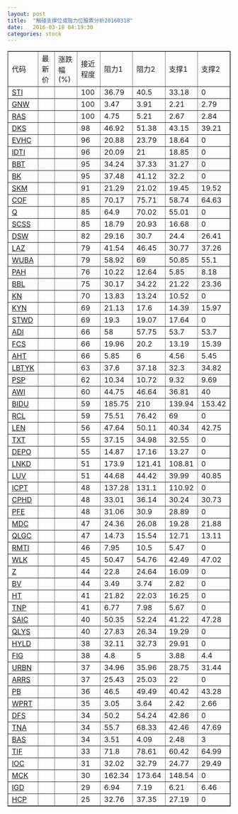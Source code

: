 ```yaml
---
layout: post
title:  "触碰支撑位或阻力位股票分析20160318"
date:   2016-03-18 04:19:30
categories: stock
---
```

<script type="text/javascript">
var stockList = []
stockList.push('gb_sti');
stockList.push('gb_gnw');
stockList.push('gb_ras');
stockList.push('gb_dks');
stockList.push('gb_evhc');
stockList.push('gb_idti');
stockList.push('gb_bbt');
stockList.push('gb_bk');
stockList.push('gb_skm');
stockList.push('gb_cof');
stockList.push('gb_q');
stockList.push('gb_scss');
stockList.push('gb_dsw');
stockList.push('gb_laz');
stockList.push('gb_wuba');
stockList.push('gb_pah');
stockList.push('gb_bbl');
stockList.push('gb_kn');
stockList.push('gb_kyn');
stockList.push('gb_stwd');
stockList.push('gb_adi');
stockList.push('gb_fcs');
stockList.push('gb_aht');
stockList.push('gb_lbtyk');
stockList.push('gb_psp');
stockList.push('gb_awi');
stockList.push('gb_bidu');
stockList.push('gb_rcl');
stockList.push('gb_len');
stockList.push('gb_txt');
stockList.push('gb_depo');
stockList.push('gb_lnkd');
stockList.push('gb_luv');
stockList.push('gb_icpt');
stockList.push('gb_cphd');
stockList.push('gb_pfe');
stockList.push('gb_mdc');
stockList.push('gb_qlgc');
stockList.push('gb_rmti');
stockList.push('gb_wlk');
stockList.push('gb_z');
stockList.push('gb_bv');
stockList.push('gb_ht');
stockList.push('gb_tnp');
stockList.push('gb_saic');
stockList.push('gb_qlys');
stockList.push('gb_hyld');
stockList.push('gb_fig');
stockList.push('gb_urbn');
stockList.push('gb_arrs');
stockList.push('gb_pb');
stockList.push('gb_wprt');
stockList.push('gb_dfs');
stockList.push('gb_tna');
stockList.push('gb_bas');
stockList.push('gb_tif');
stockList.push('gb_ioc');
stockList.push('gb_mck');
stockList.push('gb_igd');
stockList.push('gb_hcp');
</script>
<table border="1">
 <tr>
 <td>代码</td>
 <td>最新价</td>
 <td>涨跌幅(%)</td>
 <td>接近程度</td>
 <td>阻力1</td>
 <td>阻力2</td>
 <td>支撑1</td>
 <td>支撑2</td>
</tr>
  <tr id="sti" class="red">
  <td><a href="http://stock.finance.sina.com.cn/usstock/quotes/STI.html" target="_blank">STI</a></td><td></td><td></td><td>100</td><td>36.79</td><td>40.5</td><td>33.18</td><td>0</td></tr>
  <tr id="gnw" class="green">
  <td><a href="http://stock.finance.sina.com.cn/usstock/quotes/GNW.html" target="_blank">GNW</a></td><td></td><td></td><td>100</td><td>3.47</td><td>3.91</td><td>2.21</td><td>2.79</td></tr>
  <tr id="ras" class="green">
  <td><a href="http://stock.finance.sina.com.cn/usstock/quotes/RAS.html" target="_blank">RAS</a></td><td></td><td></td><td>100</td><td>4.75</td><td>5.21</td><td>2.67</td><td>2.84</td></tr>
  <tr id="dks" class="red">
  <td><a href="http://stock.finance.sina.com.cn/usstock/quotes/DKS.html" target="_blank">DKS</a></td><td></td><td></td><td>98</td><td>46.92</td><td>51.38</td><td>43.15</td><td>39.21</td></tr>
  <tr id="evhc" class="red">
  <td><a href="http://stock.finance.sina.com.cn/usstock/quotes/EVHC.html" target="_blank">EVHC</a></td><td></td><td></td><td>96</td><td>20.88</td><td>23.79</td><td>18.64</td><td>0</td></tr>
  <tr id="idti" class="red">
  <td><a href="http://stock.finance.sina.com.cn/usstock/quotes/IDTI.html" target="_blank">IDTI</a></td><td></td><td></td><td>96</td><td>20.09</td><td>21</td><td>18.85</td><td>0</td></tr>
  <tr id="bbt" class="red">
  <td><a href="http://stock.finance.sina.com.cn/usstock/quotes/BBT.html" target="_blank">BBT</a></td><td></td><td></td><td>95</td><td>34.24</td><td>37.33</td><td>31.27</td><td>0</td></tr>
  <tr id="bk" class="red">
  <td><a href="http://stock.finance.sina.com.cn/usstock/quotes/BK.html" target="_blank">BK</a></td><td></td><td></td><td>95</td><td>37.48</td><td>41.12</td><td>32.2</td><td>0</td></tr>
  <tr id="skm" class="red">
  <td><a href="http://stock.finance.sina.com.cn/usstock/quotes/SKM.html" target="_blank">SKM</a></td><td></td><td></td><td>91</td><td>21.29</td><td>21.02</td><td>19.45</td><td>19.52</td></tr>
  <tr id="cof" class="red">
  <td><a href="http://stock.finance.sina.com.cn/usstock/quotes/COF.html" target="_blank">COF</a></td><td></td><td></td><td>85</td><td>70.17</td><td>75.71</td><td>58.74</td><td>64.63</td></tr>
  <tr id="q" class="red">
  <td><a href="http://stock.finance.sina.com.cn/usstock/quotes/Q.html" target="_blank">Q</a></td><td></td><td></td><td>85</td><td>64.9</td><td>70.02</td><td>55.01</td><td>0</td></tr>
  <tr id="scss" class="red">
  <td><a href="http://stock.finance.sina.com.cn/usstock/quotes/SCSS.html" target="_blank">SCSS</a></td><td></td><td></td><td>85</td><td>18.79</td><td>20.93</td><td>16.68</td><td>0</td></tr>
  <tr id="dsw" class="green">
  <td><a href="http://stock.finance.sina.com.cn/usstock/quotes/DSW.html" target="_blank">DSW</a></td><td></td><td></td><td>82</td><td>29.16</td><td>30.7</td><td>24.4</td><td>26.41</td></tr>
  <tr id="laz" class="green">
  <td><a href="http://stock.finance.sina.com.cn/usstock/quotes/LAZ.html" target="_blank">LAZ</a></td><td></td><td></td><td>79</td><td>41.54</td><td>46.45</td><td>30.77</td><td>37.26</td></tr>
  <tr id="wuba" class="green">
  <td><a href="http://stock.finance.sina.com.cn/usstock/quotes/WUBA.html" target="_blank">WUBA</a></td><td></td><td></td><td>79</td><td>58.92</td><td>69</td><td>50.85</td><td>55.1</td></tr>
  <tr id="pah" class="green">
  <td><a href="http://stock.finance.sina.com.cn/usstock/quotes/PAH.html" target="_blank">PAH</a></td><td></td><td></td><td>76</td><td>10.22</td><td>12.64</td><td>5.85</td><td>8.18</td></tr>
  <tr id="bbl" class="green">
  <td><a href="http://stock.finance.sina.com.cn/usstock/quotes/BBL.html" target="_blank">BBL</a></td><td></td><td></td><td>75</td><td>30.17</td><td>34.22</td><td>21.22</td><td>23.36</td></tr>
  <tr id="kn" class="red">
  <td><a href="http://stock.finance.sina.com.cn/usstock/quotes/KN.html" target="_blank">KN</a></td><td></td><td></td><td>70</td><td>13.83</td><td>13.24</td><td>10.52</td><td>0</td></tr>
  <tr id="kyn" class="green">
  <td><a href="http://stock.finance.sina.com.cn/usstock/quotes/KYN.html" target="_blank">KYN</a></td><td></td><td></td><td>69</td><td>21.13</td><td>17.6</td><td>14.39</td><td>15.97</td></tr>
  <tr id="stwd" class="red">
  <td><a href="http://stock.finance.sina.com.cn/usstock/quotes/STWD.html" target="_blank">STWD</a></td><td></td><td></td><td>69</td><td>19.3</td><td>19.07</td><td>17.64</td><td>0</td></tr>
  <tr id="adi" class="green">
  <td><a href="http://stock.finance.sina.com.cn/usstock/quotes/ADI.html" target="_blank">ADI</a></td><td></td><td></td><td>66</td><td>58</td><td>57.75</td><td>53.7</td><td>53.7</td></tr>
  <tr id="fcs" class="green">
  <td><a href="http://stock.finance.sina.com.cn/usstock/quotes/FCS.html" target="_blank">FCS</a></td><td></td><td></td><td>66</td><td>19.96</td><td>20.2</td><td>13.19</td><td>15.39</td></tr>
  <tr id="aht" class="red">
  <td><a href="http://stock.finance.sina.com.cn/usstock/quotes/AHT.html" target="_blank">AHT</a></td><td></td><td></td><td>66</td><td>5.85</td><td>6</td><td>4.56</td><td>5.45</td></tr>
  <tr id="lbtyk" class="red">
  <td><a href="http://stock.finance.sina.com.cn/usstock/quotes/LBTYK.html" target="_blank">LBTYK</a></td><td></td><td></td><td>63</td><td>37.6</td><td>37.18</td><td>32.3</td><td>34.82</td></tr>
  <tr id="psp" class="red">
  <td><a href="http://stock.finance.sina.com.cn/usstock/quotes/PSP.html" target="_blank">PSP</a></td><td></td><td></td><td>62</td><td>10.34</td><td>10.72</td><td>9.32</td><td>9.69</td></tr>
  <tr id="awi" class="red">
  <td><a href="http://stock.finance.sina.com.cn/usstock/quotes/AWI.html" target="_blank">AWI</a></td><td></td><td></td><td>60</td><td>44.75</td><td>46.64</td><td>36.81</td><td>40</td></tr>
  <tr id="bidu" class="red">
  <td><a href="http://stock.finance.sina.com.cn/usstock/quotes/BIDU.html" target="_blank">BIDU</a></td><td></td><td></td><td>59</td><td>185.75</td><td>210</td><td>139.94</td><td>153.42</td></tr>
  <tr id="rcl" class="red">
  <td><a href="http://stock.finance.sina.com.cn/usstock/quotes/RCL.html" target="_blank">RCL</a></td><td></td><td></td><td>59</td><td>75.51</td><td>76.42</td><td>69</td><td>0</td></tr>
  <tr id="len" class="red">
  <td><a href="http://stock.finance.sina.com.cn/usstock/quotes/LEN.html" target="_blank">LEN</a></td><td></td><td></td><td>56</td><td>47.64</td><td>50.11</td><td>40.34</td><td>42.75</td></tr>
  <tr id="txt" class="red">
  <td><a href="http://stock.finance.sina.com.cn/usstock/quotes/TXT.html" target="_blank">TXT</a></td><td></td><td></td><td>55</td><td>37.15</td><td>34.98</td><td>32.55</td><td>0</td></tr>
  <tr id="depo" class="green">
  <td><a href="http://stock.finance.sina.com.cn/usstock/quotes/DEPO.html" target="_blank">DEPO</a></td><td></td><td></td><td>55</td><td>14.87</td><td>17.16</td><td>13.27</td><td>0</td></tr>
  <tr id="lnkd" class="green">
  <td><a href="http://stock.finance.sina.com.cn/usstock/quotes/LNKD.html" target="_blank">LNKD</a></td><td></td><td></td><td>51</td><td>173.9</td><td>121.41</td><td>108.81</td><td>0</td></tr>
  <tr id="luv" class="red">
  <td><a href="http://stock.finance.sina.com.cn/usstock/quotes/LUV.html" target="_blank">LUV</a></td><td></td><td></td><td>51</td><td>44.68</td><td>44.42</td><td>39.99</td><td>40.85</td></tr>
  <tr id="icpt" class="green">
  <td><a href="http://stock.finance.sina.com.cn/usstock/quotes/ICPT.html" target="_blank">ICPT</a></td><td></td><td></td><td>48</td><td>137.28</td><td>131.1</td><td>110.92</td><td>0</td></tr>
  <tr id="cphd" class="green">
  <td><a href="http://stock.finance.sina.com.cn/usstock/quotes/CPHD.html" target="_blank">CPHD</a></td><td></td><td></td><td>48</td><td>33.01</td><td>36.14</td><td>30.24</td><td>30.73</td></tr>
  <tr id="pfe" class="green">
  <td><a href="http://stock.finance.sina.com.cn/usstock/quotes/PFE.html" target="_blank">PFE</a></td><td></td><td></td><td>48</td><td>31.06</td><td>30.9</td><td>28.89</td><td>0</td></tr>
  <tr id="mdc" class="green">
  <td><a href="http://stock.finance.sina.com.cn/usstock/quotes/MDC.html" target="_blank">MDC</a></td><td></td><td></td><td>47</td><td>24.36</td><td>26.08</td><td>19.28</td><td>21.88</td></tr>
  <tr id="qlgc" class="green">
  <td><a href="http://stock.finance.sina.com.cn/usstock/quotes/QLGC.html" target="_blank">QLGC</a></td><td></td><td></td><td>47</td><td>14.73</td><td>15.54</td><td>12.71</td><td>13.11</td></tr>
  <tr id="rmti" class="green">
  <td><a href="http://stock.finance.sina.com.cn/usstock/quotes/RMTI.html" target="_blank">RMTI</a></td><td></td><td></td><td>46</td><td>7.95</td><td>10.5</td><td>5.47</td><td>0</td></tr>
  <tr id="wlk" class="green">
  <td><a href="http://stock.finance.sina.com.cn/usstock/quotes/WLK.html" target="_blank">WLK</a></td><td></td><td></td><td>45</td><td>50.47</td><td>54.76</td><td>42.49</td><td>47.02</td></tr>
  <tr id="z" class="red">
  <td><a href="http://stock.finance.sina.com.cn/usstock/quotes/Z.html" target="_blank">Z</a></td><td></td><td></td><td>44</td><td>22.8</td><td>24.64</td><td>16.09</td><td>0</td></tr>
  <tr id="bv" class="red">
  <td><a href="http://stock.finance.sina.com.cn/usstock/quotes/BV.html" target="_blank">BV</a></td><td></td><td></td><td>44</td><td>3.49</td><td>3.74</td><td>2.82</td><td>0</td></tr>
  <tr id="ht" class="red">
  <td><a href="http://stock.finance.sina.com.cn/usstock/quotes/HT.html" target="_blank">HT</a></td><td></td><td></td><td>41</td><td>21.82</td><td>22.03</td><td>16.25</td><td>0</td></tr>
  <tr id="tnp" class="red">
  <td><a href="http://stock.finance.sina.com.cn/usstock/quotes/TNP.html" target="_blank">TNP</a></td><td></td><td></td><td>41</td><td>6.77</td><td>7.98</td><td>5.67</td><td>0</td></tr>
  <tr id="saic" class="green">
  <td><a href="http://stock.finance.sina.com.cn/usstock/quotes/SAIC.html" target="_blank">SAIC</a></td><td></td><td></td><td>40</td><td>50.35</td><td>52.24</td><td>41.22</td><td>47.28</td></tr>
  <tr id="qlys" class="red">
  <td><a href="http://stock.finance.sina.com.cn/usstock/quotes/QLYS.html" target="_blank">QLYS</a></td><td></td><td></td><td>40</td><td>27.83</td><td>26.34</td><td>19.29</td><td>0</td></tr>
  <tr id="hyld" class="red">
  <td><a href="http://stock.finance.sina.com.cn/usstock/quotes/HYLD.html" target="_blank">HYLD</a></td><td></td><td></td><td>38</td><td>32.11</td><td>32.73</td><td>29.91</td><td>0</td></tr>
  <tr id="fig" class="green">
  <td><a href="http://stock.finance.sina.com.cn/usstock/quotes/FIG.html" target="_blank">FIG</a></td><td></td><td></td><td>38</td><td>4.8</td><td>5</td><td>3.88</td><td>4.4</td></tr>
  <tr id="urbn" class="green">
  <td><a href="http://stock.finance.sina.com.cn/usstock/quotes/URBN.html" target="_blank">URBN</a></td><td></td><td></td><td>37</td><td>34.96</td><td>35.96</td><td>28.75</td><td>31.44</td></tr>
  <tr id="arrs" class="green">
  <td><a href="http://stock.finance.sina.com.cn/usstock/quotes/ARRS.html" target="_blank">ARRS</a></td><td></td><td></td><td>37</td><td>25.43</td><td>25.03</td><td>22</td><td>0</td></tr>
  <tr id="pb" class="red">
  <td><a href="http://stock.finance.sina.com.cn/usstock/quotes/PB.html" target="_blank">PB</a></td><td></td><td></td><td>36</td><td>46.5</td><td>49.49</td><td>40.42</td><td>43.28</td></tr>
  <tr id="wprt" class="red">
  <td><a href="http://stock.finance.sina.com.cn/usstock/quotes/WPRT.html" target="_blank">WPRT</a></td><td></td><td></td><td>35</td><td>3.05</td><td>3.64</td><td>2.42</td><td>2.66</td></tr>
  <tr id="dfs" class="red">
  <td><a href="http://stock.finance.sina.com.cn/usstock/quotes/DFS.html" target="_blank">DFS</a></td><td></td><td></td><td>34</td><td>50.2</td><td>54.24</td><td>42.86</td><td>0</td></tr>
  <tr id="tna" class="red">
  <td><a href="http://stock.finance.sina.com.cn/usstock/quotes/TNA.html" target="_blank">TNA</a></td><td></td><td></td><td>34</td><td>55.7</td><td>68.33</td><td>42.46</td><td>47.69</td></tr>
  <tr id="bas" class="green">
  <td><a href="http://stock.finance.sina.com.cn/usstock/quotes/BAS.html" target="_blank">BAS</a></td><td></td><td></td><td>34</td><td>3.51</td><td>4.09</td><td>2.48</td><td>3</td></tr>
  <tr id="tif" class="red">
  <td><a href="http://stock.finance.sina.com.cn/usstock/quotes/TIF.html" target="_blank">TIF</a></td><td></td><td></td><td>33</td><td>71.8</td><td>78.61</td><td>60.42</td><td>64.99</td></tr>
  <tr id="ioc" class="red">
  <td><a href="http://stock.finance.sina.com.cn/usstock/quotes/IOC.html" target="_blank">IOC</a></td><td></td><td></td><td>31</td><td>32.02</td><td>32.79</td><td>24.77</td><td>29.49</td></tr>
  <tr id="mck" class="green">
  <td><a href="http://stock.finance.sina.com.cn/usstock/quotes/MCK.html" target="_blank">MCK</a></td><td></td><td></td><td>30</td><td>162.34</td><td>173.64</td><td>148.54</td><td>0</td></tr>
  <tr id="igd" class="green">
  <td><a href="http://stock.finance.sina.com.cn/usstock/quotes/IGD.html" target="_blank">IGD</a></td><td></td><td></td><td>29</td><td>6.94</td><td>7.19</td><td>6.21</td><td>6.46</td></tr>
  <tr id="hcp" class="green">
  <td><a href="http://stock.finance.sina.com.cn/usstock/quotes/HCP.html" target="_blank">HCP</a></td><td></td><td></td><td>25</td><td>32.76</td><td>37.35</td><td>27.19</td><td>0</td></tr>
</table>

